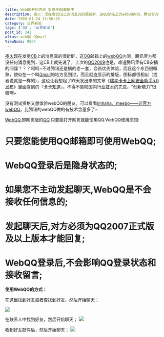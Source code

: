 ```yaml
---
title: WebQQ开始内测 集成于QQ邮箱中
description: 夜火：现在发觉CB上的消息真的很新鲜，这QQ邮箱上的webQQ内测，腾讯官方都没任何消息提到，这CB上就先说了，上次的QQ2009也是，难道腾讯里有CB安插的间谍？？？呵呵~不过腾讯还是搞的老一套，会员优先体验，而且这个东西很眼熟，貌似在一个叫Gmail的地方见到过，而且就连显示的排版，图标都很相似（或者说就是一样的），这也让我想起了昨天发出来的文章《瑞星卡卡上网安全助手5.0发布》里面提到的『卡卡知道』，不得不感叹国内行业技术的先进，“创新能力”很强啊~
date: 2008-01-24 11:50:28
category: 业界新闻
tags: ['QQ', '业界新闻']
post_id: 342
alias: webQQ-QQmail
ViewNums: 8564
---
```


[夜火](/blog/)现在发觉[CB](http://www.cnbeta.com/)上的消息真的很新鲜，这[QQ](/tags/QQ)邮箱上的[webQQ](/blog/webqq-qqmail)内测，腾讯官方都没任何消息提到，这CB上就先说了，上次的[QQ2009](/blog/qq2009-preview-vs-tm2008-preview4)也是，难道腾讯里有CB安插的间谍？？？呵呵~不过腾讯还是搞的老一套，会员优先体验，而且这个东西很眼熟，貌似在一个叫[Gmail](http://gmail.com)的地方见到过，而且就连显示的排版，图标都很相似（或者说就是一样的），这也让我想起了昨天发出来的文章《[瑞星卡卡上网安全助手5.0 发布](/blog/rising-kaka-v50)》里面提到的『[卡卡知道](http://zhidao.ikaka.com/)』，不得不感叹国内行业[技术](/tags/%E6%8A%80%E6%9C%AF%E7%B1%BB)的先进，“创新能力”很强啊~

没有测试资格又想体验webQQ的朋友，可以看看[imhaha，meebo——非官方webQQ](/blog/imhaha-meebo-webqq)，比腾讯的webQQ做的有技术含量多了~

[WebQQ](/blog/webqq-qqmail),即网页版的[QQ](/tags/QQ),只要能打开网页就能使用QQ.WebQQ使用须知:
# 只要您能使用QQ邮箱即可使用WebQQ;
# WebQQ登录后是隐身状态的;
# 如果您不主动发起聊天,WebQQ是不会接收任何信息的;
# 发起聊天后,对方必须为QQ2007正式版及以上版本才能回复;
# WebQQ登录后,不会影响QQ登录状态和接收留言;

**使用WebQQ的方式：**

在这里找到好友或者查找到好友，然后开始聊天；

![](http://res_img.mail.qq.com/zh_CN/htmledition/images/features/001YouJian.jpg)

在联系人中找到好友，然后开始聊天；
![](http://res_img.mail.qq.com/zh_CN/htmledition/images/features/002Liaotian.jpg)

收到好友邮件后，然后开始聊天；
![](http://res_img.mail.qq.com/zh_CN/htmledition/images/features/003LianxiRen.jpg)

